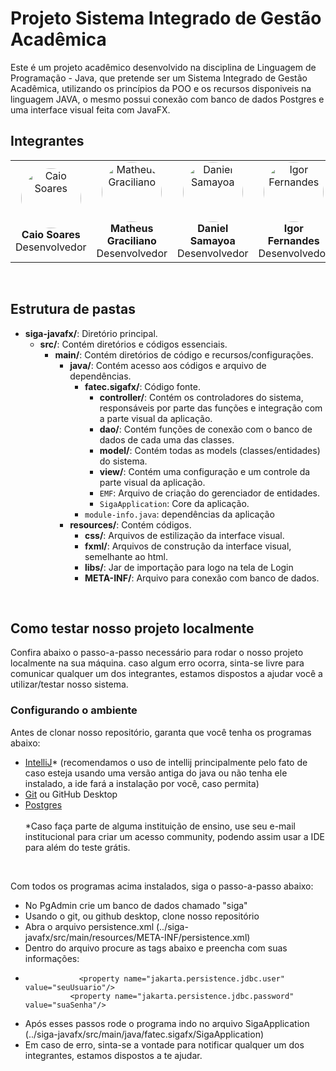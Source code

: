 # Projeto Sistema Integrado de Gestão Acadêmica
Este é um projeto acadêmico desenvolvido na disciplina de Linguagem de Programação - Java, que pretende ser um Sistema Integrado de Gestão Acadêmica, utilizando os princípios da POO e os recursos disponiveis na linguagem JAVA, o mesmo possui conexão com banco de dados Postgres e uma interface visual feita com JavaFX.
<br/>
## Integrantes
<table align="center">
  <tr>
    <td align="center">
      <a href="https://github.com/Caio-Sdk8"><img src="https://avatars.githubusercontent.com/u/82384954?v=4" alt="Caio Soares" style="border-radius: 50%; width: 10vw;"></a>
      <br />
      <b>Caio Soares</b>
      <br />
      Desenvolvedor
    </td>
    <td align="center">
      <a href="https://github.com/matheuskkg"><img src="https://avatars.githubusercontent.com/u/148032884?v=4" alt="Matheus Graciliano" style="border-radius: 50%; width: 10vw;"></a>
      <br />
      <b>Matheus Graciliano</b>
      <br />
      Desenvolvedor
    </td>
    <td align="center">
      <a href="https://github.com/Daniel120904"><img src="https://avatars.githubusercontent.com/u/183426215?v=4" alt="Daniel Samayoa" style="border-radius: 50%; width: 10vw;"></a>
      <br />
      <b>Daniel Samayoa</b>
      <br />
      Desenvolvedor
    </td>
    <td align="center">
      <a href="https://github.com/1rg0"><img src="https://avatars.githubusercontent.com/u/54910774?v=4" alt="Igor Fernandes" style="border-radius: 50%; width: 10vw;"></a>
      <br />
      <b>Igor Fernandes</b>
      <br />
      Desenvolvedor
    </td>
      <td align="center">
      <a href="https://github.com/lukshima"><img src="https://avatars.githubusercontent.com/u/183426312?v=4" alt="Lucas Nakashima" style="border-radius: 50%; width: 10vw;"></a>
      <br />
      <b>Lucas Nakashima</b>
      <br />
      Desenvolvedor
    </td>
    </td>
      <td align="center">
      <a href="https://github.com/joaovkk"><img src="https://avatars.githubusercontent.com/u/174809913?v=4" alt="João Santos" style="border-radius: 50%; width: 10vw;"></a>
      <br />
      <b>João Santos</b>
      <br />
      Desenvolvedor
    </td>
  </tr>
</table>
<br/>

## Estrutura de pastas
- **siga-javafx/**: Diretório principal.
  - **src/**: Contém diretórios e códigos essenciais.
    - **main/**: Contém diretórios de código e recursos/configurações.
      - **java/**: Contém acesso aos códigos e arquivo de dependências.
        - **fatec.sigafx/**: Código fonte.
            - **controller/**: Contém os controladores do sistema, responsáveis por parte das funções e integração com a parte visual da aplicação.
            - **dao/**: Contém funções de conexão com o banco de dados de cada uma das classes.
            - **model/**: Contém todas as models (classes/entidades) do sistema.
            - **view/**: Contém uma configuração e um controle da parte visual da aplicação.
            - `EMF`: Arquivo de criação do gerenciador de entidades.
            - `SigaApplication`: Core da aplicação.
        - `module-info.java`: dependências da aplicação
      - **resources/**: Contém códigos.
        - **css/**: Arquivos de estilização da interface visual.
        - **fxml/**: Arquivos de construção da interface visual, semelhante ao html.
        - **libs/**: Jar de importação para logo na tela de Login
        - **META-INF/**: Arquivo para conexão com banco de dados.
<br/>

## Como testar nosso projeto localmente
Confira abaixo o passo-a-passo necessário para rodar o nosso projeto localmente na sua máquina. caso algum erro ocorra, sinta-se livre para comunicar qualquer um dos integrantes, estamos dispostos a ajudar você a utilizar/testar nosso sistema.

### Configurando o ambiente
Antes de clonar nosso repositório, garanta que você tenha os programas abaixo:
+ [IntelliJ](https://www.jetbrains.com/idea/download/?section=windows)* (recomendamos o uso de intellij principalmente pelo fato de caso esteja usando uma versão antiga do java ou não tenha ele instalado, a ide fará a instalação por você, caso permita)
+ [Git](https://git-scm.com/downloads) ou GitHub Desktop
+ [Postgres](https://www.postgresql.org/download/) <br/><br/>
*Caso faça parte de alguma instituição de ensino, use seu e-mail institucional para criar um acesso community, podendo assim usar a IDE para além do teste grátis.
<br/>

Com todos os programas acima instalados, siga o passo-a-passo abaixo:
+ No PgAdmin crie um banco de dados chamado "siga"
+ Usando o git, ou github desktop, clone nosso repositório
+ Abra o arquivo persistence.xml (../siga-javafx/src/main/resources/META-INF/persistence.xml)
+ Dentro do arquivo procure as tags abaixo e preencha com suas informações:
+ ```
              <property name="jakarta.persistence.jdbc.user" value="seuUsuario"/>
            <property name="jakarta.persistence.jdbc.password" value="suaSenha"/>
+ Após esses passos rode o programa indo no arquivo SigaApplication (../siga-javafx/src/main/java/fatec.sigafx/SigaApplication)
+ Em caso de erro, sinta-se a vontade para notificar qualquer um dos integrantes, estamos dispostos a te ajudar.








